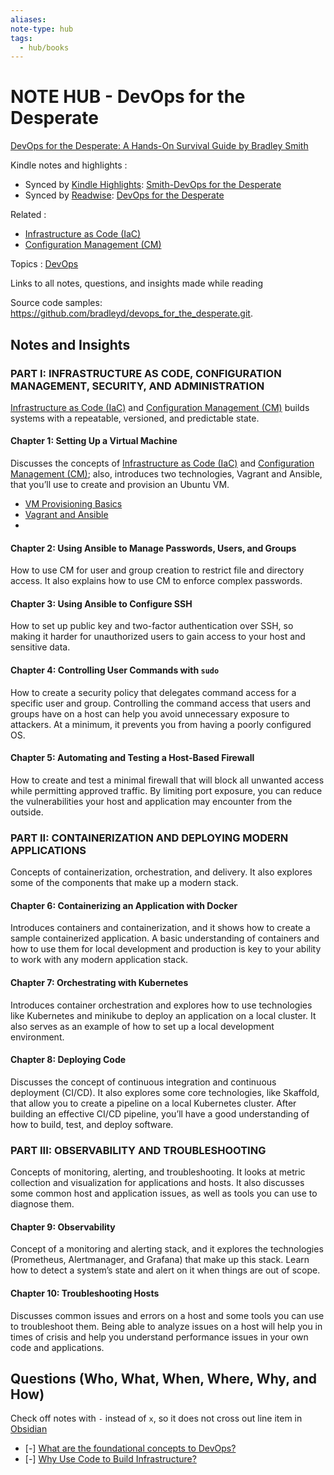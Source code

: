 ```yaml
---
aliases:
note-type: hub
tags:
  - hub/books
---
```


# NOTE HUB - DevOps for the Desperate

[DevOps for the Desperate: A Hands-On Survival Guide by Bradley Smith](https://nostarch.com/devops-desperate)

Kindle notes and highlights :

- Synced by [Kindle Highlights](https://github.com/hadynz/obsidian-kindle-plugin): [Smith-DevOps for the Desperate](../../kindle-highlights/Smith-DevOps%20for%20the%20Desperate.md)
- Synced by [Readwise](https://readwise.io/): [DevOps for the Desperate](../../Readwise/Books/DevOps%20for%20the%20Desperate.md)

Related :

- [Infrastructure as Code (IaC)](<../../3-permanent-notes-🧲/Infrastructure%20as%20Code%20(IaC).md>)
- [Configuration Management (CM)](<../../3-permanent-notes-🧲/Configuration%20Management%20(CM).md>)

Topics : [DevOps](DevOps)

Links to all notes, questions, and insights made while reading

Source code samples: https://github.com/bradleyd/devops_for_the_desperate.git.

## Notes and Insights

### PART I: INFRASTRUCTURE AS CODE, CONFIGURATION MANAGEMENT, SECURITY, AND ADMINISTRATION

[Infrastructure as Code (IaC)](<../../3-permanent-notes-🧲/Infrastructure%20as%20Code%20(IaC).md>) and [Configuration Management (CM)](<../../3-permanent-notes-🧲/Configuration%20Management%20(CM).md>) builds systems with a repeatable, versioned, and predictable state.

#### **Chapter 1:** Setting Up a Virtual Machine

Discusses the concepts of [Infrastructure as Code (IaC)](<../../3-permanent-notes-🧲/Infrastructure%20as%20Code%20(IaC).md>) and
[Configuration Management (CM)](<../../3-permanent-notes-🧲/Configuration%20Management%20(CM).md>); also, introduces two technologies, Vagrant and Ansible,
that you’ll use to create and provision an Ubuntu VM.

- [VM Provisioning Basics](VM%20Provisioning%20Basics.md)
- [Vagrant and Ansible](Vagrant%20and%20Ansible.md)
- 

#### **Chapter 2:** Using Ansible to Manage Passwords, Users, and Groups

How to use CM for user and group creation to restrict file and directory access.
It also explains how to use CM to enforce complex passwords.

#### **Chapter 3:** Using Ansible to Configure SSH

How to set up public key and two-factor authentication over SSH, so making it harder for
unauthorized users to gain access to your host and sensitive data.

#### **Chapter 4:** Controlling User Commands with `sudo`

How to create a security policy that delegates command access for a specific user and group.
Controlling the command access that users and groups have on a host can help you avoid
unnecessary exposure to attackers. At a minimum, it prevents you from having a poorly
configured OS.

#### **Chapter 5:** Automating and Testing a Host-Based Firewall

How to create and test a minimal firewall that will block all unwanted access while
permitting approved traffic. By limiting port exposure, you can reduce the vulnerabilities
your host and application may encounter from the outside.

### **PART II: CONTAINERIZATION AND DEPLOYING MODERN APPLICATIONS**

Concepts of containerization, orchestration, and delivery. It also explores some of the
components that make up a modern stack.

#### **Chapter 6:** Containerizing an Application with Docker

Introduces containers and containerization, and it shows how to create a sample
containerized application. A basic understanding of containers and how to use them for local
development and production is key to your ability to work with any modern application
stack.

#### **Chapter 7:** Orchestrating with Kubernetes

Introduces container orchestration and explores how to use technologies like Kubernetes
and minikube to deploy an application on a local cluster. It also serves as an example of
how to set up a local development environment.

#### **Chapter 8:** Deploying Code

Discusses the concept of continuous integration and continuous deployment (CI/CD).
It also explores some core technologies, like Skaffold, that allow you to create a pipeline on
a local Kubernetes cluster. After building an effective CI/CD pipeline, you’ll have a good
understanding of how to build, test, and deploy software.

### **PART III: OBSERVABILITY AND TROUBLESHOOTING**

Concepts of monitoring, alerting, and troubleshooting. It looks at metric collection and
visualization for applications and hosts. It also discusses some common host and
application issues, as well as tools you can use to diagnose them.

#### **Chapter 9:** Observability

Concept of a monitoring and alerting stack, and it explores the technologies (Prometheus,
Alertmanager, and Grafana) that make up this stack. Learn how to detect a system’s state
and alert on it when things are out of scope.

#### **Chapter 10:** Troubleshooting Hosts

Discusses common issues and errors on a host and some tools you can use to troubleshoot
them. Being able to analyze issues on a host will help you in times of crisis and help you
understand performance issues in your own code and applications.

## Questions (Who, What, When, Where, Why, and How)

Check off notes with `-` instead of `x`, so it does not cross out line item in [Obsidian](https://obsidian.md/)

- [-] [What are the foundational concepts to DevOps?](What%20are%20the%20foundational%20concepts%20to%20DevOps.md)
- [-] [Why Use Code to Build Infrastructure?](Why%20Use%20Code%20to%20Build%20Infrastructure.md)
